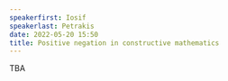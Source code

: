 ```yaml
---
speakerfirst: Iosif
speakerlast: Petrakis
date: 2022-05-20 15:50
title: Positive negation in constructive mathematics
---
```


TBA